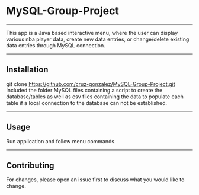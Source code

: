 # MySQL-Group-Project
***
This app is a Java based interactive menu, where the user can display various nba player data, create new data entries, or change/delete existing data entries through MySQL connection.
***
## Installation
git clone https://github.com/cruz-gonzalez/MySQL-Group-Project.git
Included the folder MySQL files containing a script to create the database/tables as well as csv files containing the data to populate each table if a local connection to the database can not be established.
***
## Usage
Run application and follow menu commands.
***
## Contributing
For changes, please open an issue first to discuss what you would like to change.
